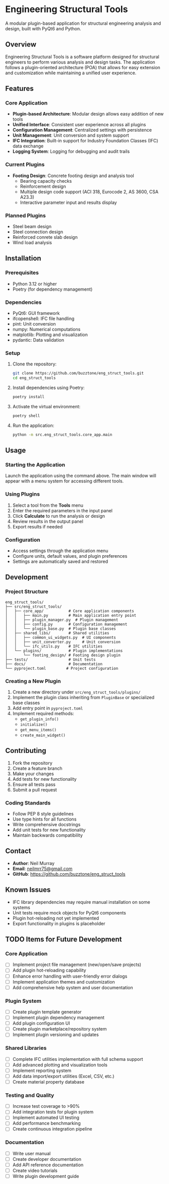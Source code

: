 # Engineering Structural Tools

A modular plugin-based application for structural engineering analysis and design, built with PyQt6 and Python.

## Overview

Engineering Structural Tools is a software platform designed for structural engineers to perform various analysis and design tasks. The application follows a plugin-oriented architecture (POA) that allows for easy extension and customization while maintaining a unified user experience.

## Features

### Core Application
- **Plugin-based Architecture**: Modular design allows easy addition of new tools
- **Unified Interface**: Consistent user experience across all plugins
- **Configuration Management**: Centralized settings with persistence
- **Unit Management**: Unit conversion and system support
- **IFC Integration**: Built-in support for Industry Foundation Classes (IFC) data exchange
- **Logging System**: Logging for debugging and audit trails

### Current Plugins
- **Footing Design**: Concrete footing design and analysis tool
  - Bearing capacity checks
  - Reinforcement design
  - Multiple design code support (ACI 318, Eurocode 2, AS 3600, CSA A23.3)
  - Interactive parameter input and results display

### Planned Plugins
- Steel beam design
- Steel connection design
- Reinforced conrete slab design
- Wind load analysis

## Installation

### Prerequisites
- Python 3.12 or higher
- Poetry (for dependency management)

### Dependencies
- PyQt6: GUI framework
- ifcopenshell: IFC file handling
- pint: Unit conversion
- numpy: Numerical computations
- matplotlib: Plotting and visualization
- pydantic: Data validation

### Setup
1. Clone the repository:
   ```bash
   git clone https://github.com/buzztone/eng_struct_tools.git
   cd eng_struct_tools
   ```

2. Install dependencies using Poetry:
   ```bash
   poetry install
   ```

3. Activate the virtual environment:
   ```bash
   poetry shell
   ```

4. Run the application:
   ```bash
   python -m src.eng_struct_tools.core_app.main
   ```

## Usage

### Starting the Application
Launch the application using the command above. The main window will appear with a menu system for accessing different tools.

### Using Plugins
1. Select a tool from the **Tools** menu
2. Enter the required parameters in the input panel
3. Click **Calculate** to run the analysis or design
4. Review results in the output panel
5. Export results if needed

### Configuration
- Access settings through the application menu
- Configure units, default values, and plugin preferences
- Settings are automatically saved and restored

## Development

### Project Structure
```
eng_struct_tools/
├── src/eng_struct_tools/
│   ├── core_app/           # Core application components
│   │   ├── main.py         # Main application entry point
│   │   ├── plugin_manager.py  # Plugin management
│   │   ├── config.py       # Configuration management
│   │   └── plugin_base.py  # Plugin base classes
│   ├── shared_libs/        # Shared utilities
│   │   ├── common_ui_widgets.py  # UI components
│   │   ├── unit_converter.py     # Unit conversion
│   │   └── ifc_utils.py    # IFC utilities
│   └── plugins/            # Plugin implementations
│       └── footing_design/ # Footing design plugin
├── tests/                  # Unit tests
├── docs/                   # Documentation
└── pyproject.toml         # Project configuration
```

### Creating a New Plugin
1. Create a new directory under `src/eng_struct_tools/plugins/`
2. Implement the plugin class inheriting from `PluginBase` or specialized base classes
3. Add entry point in `pyproject.toml`
4. Implement required methods:
   - `get_plugin_info()`
   - `initialize()`
   - `get_menu_items()`
   - `create_main_widget()`

## Contributing

1. Fork the repository
2. Create a feature branch
3. Make your changes
4. Add tests for new functionality
5. Ensure all tests pass
6. Submit a pull request

### Coding Standards
- Follow PEP 8 style guidelines
- Use type hints for all functions
- Write comprehensive docstrings
- Add unit tests for new functionality
- Maintain backwards compatibility

## Contact

- **Author**: Neil Murray
- **Email**: neilmrr75@gmail.com
- **GitHub**: https://github.com/buzztone/eng_struct_tools

## Known Issues

- IFC library dependencies may require manual installation on some systems
- Unit tests require mock objects for PyQt6 components
- Plugin hot-reloading not yet implemented
- Export functionality in plugins is placeholder

## TODO Items for Future Development

### Core Application
- [ ] Implement project file management (new/open/save projects)
- [ ] Add plugin hot-reloading capability
- [ ] Enhance error handling with user-friendly error dialogs
- [ ] Implement application themes and customization
- [ ] Add comprehensive help system and user documentation

### Plugin System
- [ ] Create plugin template generator
- [ ] Implement plugin dependency management
- [ ] Add plugin configuration UI
- [ ] Create plugin marketplace/repository system
- [ ] Implement plugin versioning and updates

### Shared Libraries
- [ ] Complete IFC utilities implementation with full schema support
- [ ] Add advanced plotting and visualization tools
- [ ] Implement reporting system
- [ ] Add data import/export utilities (Excel, CSV, etc.)
- [ ] Create material property database

### Testing and Quality
- [ ] Increase test coverage to >90%
- [ ] Add integration tests for plugin system
- [ ] Implement automated UI testing
- [ ] Add performance benchmarking
- [ ] Create continuous integration pipeline

### Documentation
- [ ] Write user manual
- [ ] Create developer documentation
- [ ] Add API reference documentation
- [ ] Create video tutorials
- [ ] Write plugin development guide